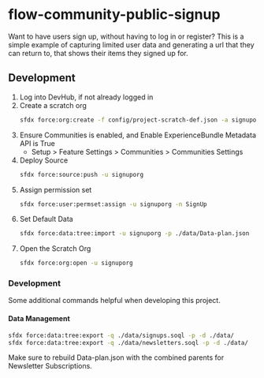 # flow-community-public-signup

Want to have users sign up, without having to log in or register? This is a simple example of capturing limited user data and generating a url that they can return to, that shows their items they signed up for.

## Development

1. Log into DevHub, if not already logged in
1. Create a scratch org
    ```sh
    sfdx force:org:create -f config/project-scratch-def.json -a signuporg -s
    ```
1. Ensure Communities is enabled, and Enable ExperienceBundle Metadata API is True
    * Setup > Feature Settings > Communities > Communities Settings
1. Deploy Source
    ```sh
    sfdx force:source:push -u signuporg
    ```
1. Assign permission set
    ```sh
    sfdx force:user:permset:assign -u signuporg -n SignUp
    ```
1. Set Default Data
    ```sh
    sfdx force:data:tree:import -u signuporg -p ./data/Data-plan.json
    ```
1. Open the Scratch Org
    ```sh
    sfdx force:org:open -u signuporg
    ```

### Development

Some additional commands helpful when developing this project.

#### Data Management

```sh
sfdx force:data:tree:export -q ./data/signups.soql -p -d ./data/
sfdx force:data:tree:export -q ./data/newsletters.soql -p -d ./data/
```

Make sure to rebuild Data-plan.json with the combined parents for Newsletter Subscriptions.